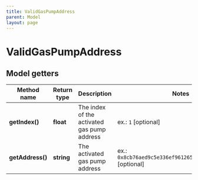 ```yaml
---
title: ValidGasPumpAddress
parent: Model
layout: page
---
```


# ValidGasPumpAddress

## Model getters

Method name | Return type | Description | Notes
------------ | ------------- | ------------- | -------------
**getIndex()** | **float** | The index of the activated gas pump address | ex.: `1` [optional]
**getAddress()** | **string** | The activated gas pump address | ex.: `0x8cb76aed9c5e336ef961265c6079c14e9cd3d2ea` [optional]

